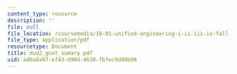 ```yaml
---
content_type: resource
description: ''
file: null
file_location: /coursemedia/16-01-unified-engineering-i-ii-iii-iv-fall-2005-spring-2006/ad6a0a97e743d90d4630fbfec9d00b99_mud2_gnat_sumary.pdf
file_type: application/pdf
resourcetype: Document
title: mud2_gnat_sumary.pdf
uid: ad6a0a97-e743-d90d-4630-fbfec9d00b99
---
```


